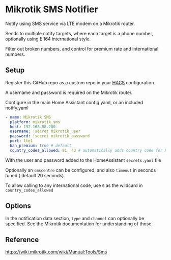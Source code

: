 # Mikrotik SMS Notifier

Notify using SMS service via LTE modem on a Mikrotik router.

Sends to multiple notify targets, where each target is a phone number, 
optionally using E.164 international style.

Filter out broken numbers, and control for premium rate and international numbers.

## Setup

Register this GitHub repo as a custom repo 
in your [HACS]( https://hacs.xyz) configuration. 

A username and password is required on the Mikrotik router. 

Configure in the main Home Assistant config yaml, or an included notify.yaml

```yaml
- name: Mikrotik SMS
  platform: mikrotik_sms
  host: 192.168.88.200
  username: !secret mikrotik_user
  password: !secret mikrotik_password
  port: lte1
  ban_premium: true # default
  country_codes_allowed: 91, 43 # automatically adds country code for Home Assistant configured region
```

With the user and password added to the HomeAssistant `secrets.yaml` file

Optionally an `smscentre` can be configured, and also `timeout` in seconds tuned ( default 20 seconds).

To allow calling to any international code, use `0` as the wildcard in `country_codes_allowed`

## Options

In the notification data section, `type` and `channel` can optionally be specified.
See the Mikrotik documentation for understanding of those.

## Reference
https://wiki.mikrotik.com/wiki/Manual:Tools/Sms